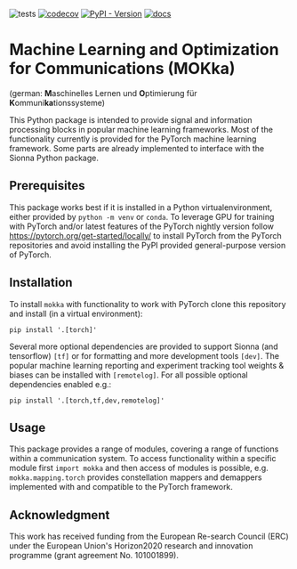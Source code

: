 ![tests](https://github.com/kit-cel/mokka/actions/workflows/python-package.yml/badge.svg) [![codecov](https://codecov.io/gh/kit-cel/mokka/graph/badge.svg?token=GXXZDNJ9W8)](https://codecov.io/gh/kit-cel/mokka) [![PyPI - Version](https://img.shields.io/pypi/v/mokka)](https://pypi.org/project/mokka) [![docs](https://img.shields.io/badge/docs-available-green)](https://kit-cel.github.io/mokka/#)

# Machine Learning and Optimization for Communications (MOKka) 
(german: **M**aschinelles Lernen und **O**ptimierung für **K**ommuni**ka**tionssysteme)

This Python package is intended to provide signal and information processing blocks in popular machine learning frameworks.
Most of the functionality currently is provided for the PyTorch machine learning framework. Some parts are already implemented to interface with the Sionna Python package.

## Prerequisites

This package works best if it is installed in a Python virtualenvironment, either provided by `python -m venv` or `conda`.
To leverage GPU for training with PyTorch and/or latest features of the PyTorch nightly version follow https://pytorch.org/get-started/locally/ to
install PyTorch from the PyTorch repositories and avoid installing the PyPI provided general-purpose version of PyTorch.

## Installation

To install `mokka` with functionality to work with PyTorch clone this repository and install (in a virtual environment):
```
pip install '.[torch]'
```

Several more optional dependencies are provided to support Sionna (and tensorflow) `[tf]` or for formatting and more development tools `[dev]`.
The popular machine learning reporting and experiment tracking tool weights & biases can be installed with `[remotelog]`.
For all possible optional dependencies enabled e.g.:
```
pip install '.[torch,tf,dev,remotelog]'
```

## Usage

This package provides a range of modules, covering a range of functions within a communication system.
To access functionality within a specific module first `import mokka` and then access of modules is possible, e.g. `mokka.mapping.torch` provides
constellation mappers and demappers implemented with and compatible to the PyTorch framework.

## Acknowledgment
This  work  has  received  funding  from  the  European  Re-search Council (ERC) under the European Union's Horizon2020 research and innovation programme (grant agreement No. 101001899).
